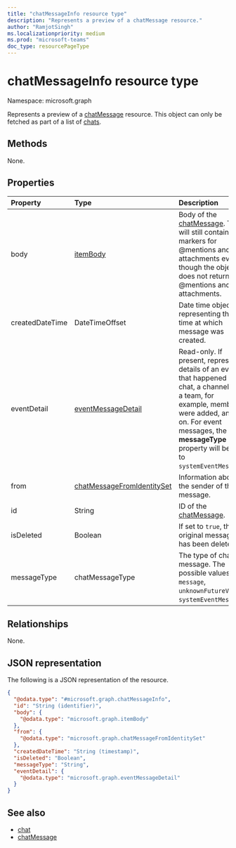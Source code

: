 ```yaml
---
title: "chatMessageInfo resource type"
description: "Represents a preview of a chatMessage resource."
author: "RamjotSingh"
ms.localizationpriority: medium
ms.prod: "microsoft-teams"
doc_type: resourcePageType
---
```


# chatMessageInfo resource type

Namespace: microsoft.graph

Represents a preview of a [chatMessage](../resources/chatmessage.md) resource. This object can only be fetched as part of a list of [chats](../resources/chat.md).

## Methods
None.

## Properties
|Property|Type|Description|
|:---|:---|:---|
|body|[itemBody](../resources/itembody.md)|Body of the [chatMessage](../resources/chatmessage.md). This will still contain markers for @mentions and attachments even though the object does not return @mentions and attachments.|
|createdDateTime|DateTimeOffset|Date time object representing the time at which message was created.|
|eventDetail|[eventMessageDetail](../resources/eventmessagedetail.md)|Read-only.  If present, represents details of an event that happened in a chat, a channel, or a team, for example, members were added, and so on. For event messages, the **messageType** property will be set to `systemEventMessage`.|
|from|[chatMessageFromIdentitySet](../resources/chatmessagefromidentityset.md)|Information about the sender of the message.|
|id|String|ID of the [chatMessage](../resources/chatmessage.md).|
|isDeleted|Boolean|If set to `true`, the original message has been deleted.|
|messageType|chatMessageType|The type of chat message. The possible values are: `message`, `unknownFutureValue`, `systemEventMessage`.|

## Relationships
None.

## JSON representation
The following is a JSON representation of the resource.
<!-- {
  "blockType": "resource",
  "keyProperty": "id",
  "@odata.type": "microsoft.graph.chatMessageInfo",
  "baseType": "microsoft.graph.entity",
  "openType": false
}
-->
``` json
{
  "@odata.type": "#microsoft.graph.chatMessageInfo",
  "id": "String (identifier)",
  "body": {
    "@odata.type": "microsoft.graph.itemBody"
  },
  "from": {
    "@odata.type": "microsoft.graph.chatMessageFromIdentitySet"
  },
  "createdDateTime": "String (timestamp)",
  "isDeleted": "Boolean",
  "messageType": "String",
  "eventDetail": {
    "@odata.type": "microsoft.graph.eventMessageDetail"
  }
}
```

## See also

- [chat](../resources/chat.md)
- [chatMessage](../resources/chatmessage.md)

